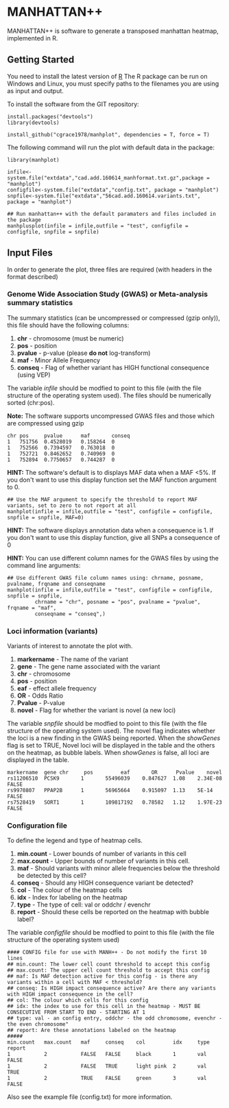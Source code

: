 # MANHATTAN++

MANHATTAN++ is software to generate a transposed manhattan heatmap, implemented in R.

## Getting Started

You need to install the latest version of [R](https://www.r-project.org/) The R package can be run on Windows and Linux, you must specify paths to the filenames you are using as input and output.

To install the software from the GIT repository:
```
install.packages("devtools")
library(devtools)

install_github("cgrace1978/manhplot", dependencies = T, force = T)
```

The following command will run the plot with default data in the package:
```
library(manhplot)

infile<-system.file("extdata","cad.add.160614_manhformat.txt.gz",package = "manhplot")
configfile<-system.file("extdata","config.txt", package = "manhplot")
snpfile<-system.file("extdata","56cad.add.160614.variants.txt", package = "manhplot")

## Run manhattan++ with the default paramaters and files included in the package
manhplusplot(infile = infile,outfile = "test", configfile = configfile, snpfile = snpfile)
```
## Input Files

In order to generate the plot, three files are required (with headers in the format described)

### Genome Wide Association Study (GWAS) or Meta-analysis summary statistics

The summary statistics (can be uncompressed or compressed (gzip only)), this file should have the following columns:

1. **chr** - chromosome (must be numeric)
2. **pos** - position
3. **pvalue** - p-value (please **do not** log-transform)
4. **maf** - Minor Allele Frequency
5. **conseq** - Flag of whether variant has HIGH functional consequence (using VEP)

The variable *infile* should be modfied to point to this file (with the file structure of the operating system used). The files should be numerically sorted (chr:pos).

**Note:** The software supports uncompressed GWAS files and those which are compressed using gzip
```
chr pos     pvalue      maf       conseq
1   751756  0.4528019   0.158264  0
1   752566  0.7394597   0.763018  0
1   752721  0.8462652   0.740969  0
1   752894  0.7750657   0.744287  0
```
**HINT:** The software's default is to displays MAF data when a MAF <5%. If you don't want to use this display function set the MAF function argument to 0.
```
## Use the MAF argument to specify the threshold to report MAF variants, set to zero to not report at all
manhplot(infile = infile,outfile = "test", configfile = configfile, snpfile = snpfile, MAF=0)
```
**HINT:** The software displays annotation data when a consequence is 1. If you don't want to use this display function, give all SNPs a consequence of 0

**HINT:** You can use different column names for the GWAS files by using the command line arguments:
```
## Use different GWAS file column names using: chrname, posname, pvalname, frqname and conseqname
manhplot(infile = infile,outfile = "test", configfile = configfile, snpfile = snpfile,
         chrname = "chr", posname = "pos", pvalname = "pvalue", frqname = "maf",
         conseqname = "conseq",)
```

### Loci information (variants)

Variants of interest to annotate the plot with. 

1. **markername** - The name of the variant
2. **gene** - The gene name associated with the variant
3. **chr** - chromosome
4. **pos** - position
5. **eaf** - effect allele frequency
6. **OR** - Odds Ratio
7. **Pvalue** - P-value
8. **novel** - Flag for whether the variant is novel (a new loci)

The variable *snpfile* should be modfied to point to this file (with the file structure of the operating system used). The novel flag indicates whether the loci is a new finding in the GWAS being reported. When the *showGenes* flag is set to TRUE, Novel loci will be displayed in the table and the others on the heatmap, as bubble labels. When *showGenes* is false, all loci are displayed in the table.

```
markername  gene chr     pos         eaf       OR      Pvalue    novel
rs11206510  PCSK9       1       55496039    0.847627  1.08    2.34E-08  FALSE
rs9970807   PPAP2B      1       56965664    0.915097  1.13    5E-14     FALSE
rs7528419   SORT1       1       109817192   0.78582   1.12    1.97E-23  FALSE
```

### Configuration file

To define the legend and type of heatmap cells.

1. **min.count** - Lower bounds of number of variants in this cell
2. **max.count** - Upper bounds of number of variants in this cell.
3. **maf** - Should variants with minor allele frequencies below the threshold be detected by this cell?
4. **conseq** - Should any HIGH consequence variant be detected?
5. **col** - The colour of the heatmap cells
6. **idx** - Index for labeling on the heatmap
7. **type** - The type of cell: val or oddchr / evenchr
8. **report** - Should these cells be reported on the heatmap with bubble label?

The variable *configfile* should be modfied to point to this file (with the file structure of the operating system used)
```
#### CONFIG file for use with MANH++ - Do not modify the first 10 lines							
## min.count: The lower cell count threshold to accept this config							
## max.count: The upper cell count threshold to accept this config							
## maf: Is MAF detection active for this config - is there any variants within a cell with MAF < threshold?	
## conseq: Is HIGH impact consequence active? Are there any variants with HIGH impact consequence in the cell?		
## col: The colour which cells for this config							
## idx: the index to use for this cell in the heatmap - MUST BE CONSECUTIVE FROM START TO END - STARTING AT 1
## type: val - an config entry, oddchr - the odd chromosome, evenchr - the even chromosome"		
## report: Are these annotations labeled on the heatmap							
#####		
min.count   max.count   maf     conseq    col         idx     type    report
1           2           FALSE   FALSE     black       1       val     FALSE
1           2           FALSE   TRUE      light pink  2       val     TRUE
1           2           TRUE    FALSE     green       3       val     FALSE
```

Also see the example file (config.txt) for more information.
